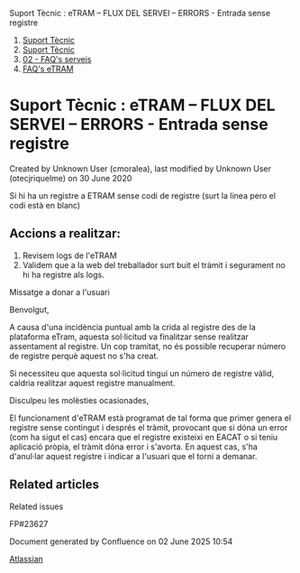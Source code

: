 Suport Tècnic : eTRAM – FLUX DEL SERVEI – ERRORS - Entrada sense registre  

1.  [Suport Tècnic](index.md)
2.  [Suport Tècnic](13893782.md)
3.  [02 - FAQ's serveis](26313393.md)
4.  [FAQ's eTRAM](28705567.md)

Suport Tècnic : eTRAM – FLUX DEL SERVEI – ERRORS - Entrada sense registre
=========================================================================

Created by Unknown User (cmoralea), last modified by Unknown User (otecjriquelme) on 30 June 2020

Si hi ha un registre a ETRAM sense codi de registre (surt la linea pero el codi està en blanc)

Accions a realitzar:
--------------------

1.  Revisem logs de l'eTRAM
2.  Validem que a la web del treballador surt buit el tràmit i segurament no hi ha registre als logs.

  

Missatge a donar a l'usuari

Benvolgut,

A causa d'una incidència puntual amb la crida al registre des de la plataforma eTram, aquesta sol·licitud va finalitzar sense realitzar assentament al registre. Un cop tramitat, no és possible recuperar número de registre perquè aquest no s'ha creat.

Si necessiteu que aquesta sol·licitud tingui un número de registre vàlid, caldria realitzar aquest registre manualment.  
  
Disculpeu les molèsties ocasionades, 

El funcionament d'eTRAM està programat de tal forma que primer genera el registre sense contingut i després el tràmit, provocant que si dóna un error (com ha sigut el cas) encara que el registre existeixi en EACAT o si teniu aplicació pròpia, el tràmit dóna error i s'avorta. En aquest cas, s'ha d'anul·lar aquest registre i indicar a l'usuari que el torni a demanar.

Related articles
----------------

  

Related issues

FP#23627

Document generated by Confluence on 02 June 2025 10:54

[Atlassian](http://www.atlassian.com/)